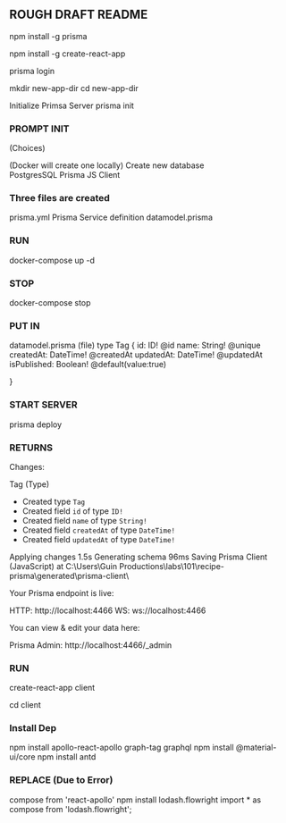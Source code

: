 ## ROUGH DRAFT README

npm install -g prisma

npm install -g create-react-app

prisma login

mkdir new-app-dir
cd new-app-dir

Initialize Primsa Server
prisma init

### PROMPT INIT

(Choices)

(Docker will create one locally)
Create new database  
PostgresSQL
Prisma JS Client

### Three files are created
prisma.yml Prisma Service definition
datamodel.prisma 

### RUN 
docker-compose up -d
### STOP 
docker-compose stop

### PUT IN 
datamodel.prisma (file)
type Tag {
  id: ID! @id
  name: String! @unique
  createdAt: DateTime! @createdAt
  updatedAt: DateTime! @updatedAt
  isPublished: Boolean! @default(value:true)

}
### START SERVER
prisma deploy


### RETURNS
Changes:

  Tag (Type)
  + Created type `Tag`
  + Created field `id` of type `ID!`
  + Created field `name` of type `String!`
  + Created field `createdAt` of type `DateTime!`
  + Created field `updatedAt` of type `DateTime!`

Applying changes 1.5s
Generating schema 96ms
Saving Prisma Client (JavaScript) at C:\Users\Guin Productions\labs\101\recipe-prisma\generated\prisma-client\

Your Prisma endpoint is live:

  HTTP:  http://localhost:4466
  WS:    ws://localhost:4466

You can view & edit your data here:

  Prisma Admin: http://localhost:4466/_admin

### RUN
create-react-app client

cd client

### Install Dep
npm install apollo-react-apollo graph-tag graphql
npm install @material-ui/core
npm install antd
### REPLACE (Due to Error)
compose from 'react-apollo'
npm install lodash.flowright
import * as compose from 'lodash.flowright';